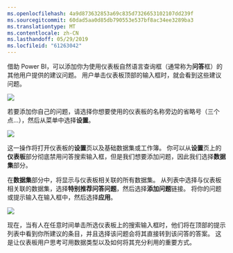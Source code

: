 ```yaml
---
ms.openlocfilehash: 4a9d873632853a69c835d7326653102107dd239f
ms.sourcegitcommit: 60dad5aa0d85db790553e537bf8ac34ee3289ba3
ms.translationtype: MT
ms.contentlocale: zh-CN
ms.lasthandoff: 05/29/2019
ms.locfileid: "61263042"
---
```

借助 Power BI，可以添加你为使用仪表板自然语言查询框（通常称为**问答**框）的其他用户提供的建议问题。 用户单击仪表板顶部的输入框时，就会看到这些建议问题。

![](media/4-3a-suggested-questions/4-3a_1.png)

若要添加你自己的问题，请选择你想要使用的仪表板的名称旁边的省略号（三个点...），然后从菜单中选择**设置**。

![](media/4-3a-suggested-questions/4-3a_2.png)

 这一操作将打开仪表板的**设置**页以及基础数据集或工作簿。 你可以从**设置**页上的**仪表板**部分彻底禁用问答搜索输入框，但是我们想要添加问题，因此我们选择**数据集**部分。

在**数据集**部分中，将显示与仪表板相关联的所有数据集。 从列表中选择与仪表板相关联的数据集，选择**特别推荐问答问题**，然后选择**添加问题**链接。 将你的问题或提示输入在输入框中，然后选择**应用**。

![](media/4-3a-suggested-questions/4-3a_3.png)

现在，当有人在任意时间单击所选仪表板上的搜索输入框时，他们将在顶部的提示列表中看到你所建议的条目，并且选择该问题会将其直接转到该问答的答案。 这是让仪表板用户思考可用数据类型以及如何将其充分利用的重要方式。

